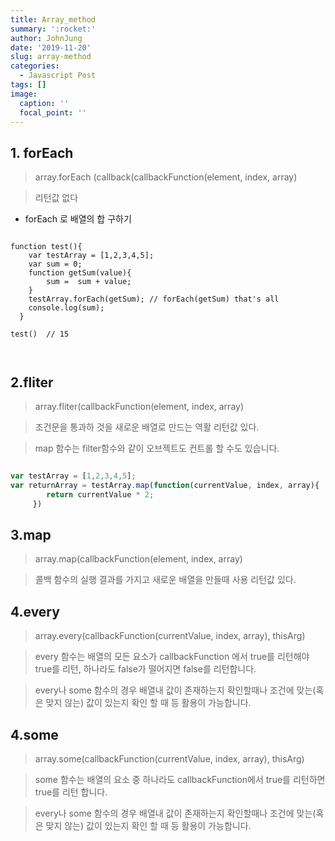 ```yaml
---
title: Array_method
summary: ':rocket:' 
author: JohnJung
date: '2019-11-20'
slug: array-method
categories:
  - Javascript Post
tags: []
image:
  caption: ''
  focal_point: ''
---
```





## 1. forEach

> array.forEach (callback(callbackFunction(element, index, array)   


> 리턴값 없다  


* forEach 로 배열의 합 구하기 

```

function test(){
    var testArray = [1,2,3,4,5];
    var sum = 0;
    function getSum(value){
        sum =  sum + value;
    }
    testArray.forEach(getSum); // forEach(getSum) that's all  
    console.log(sum);
  }

test()  // 15 



```
## 2.fliter

> array.fliter(callbackFunction(element, index, array) 

> 조건문을 통과하 것을 새로운 배열로 만드는 역활
리턴값 있다. 

> map 함수는 filter함수와 같이 오브젝트도 컨트롤 할 수도 있습니다.

```js

var testArray = [1,2,3,4,5];
var returnArray = testArray.map(function(currentValue, index, array){
        return currentValue * 2;
     })


```

## 3.map

> array.map(callbackFunction(element, index, array)    

> 콜백 함수의 실행 결과를 가지고 새로운 배열을 만들때 사용
> 리턴값 있다. 

## 4.every

> array.every(callbackFunction(currentValue, index, array), thisArg)

> every 함수는 배열의 모든 요소가 callbackFunction 에서 true를 리턴해야 true를 리턴, 하나라도 false가 떨어지면 false를 리턴합니다.

> every나 some 함수의 경우 배열내 값이 존재하는지 확인할때나 조건에 맞는(혹은 맞지 않는) 값이 있는지 확인 할 때 등 활용이 가능합니다.



## 4.some

> array.some(callbackFunction(currentValue, index, array), thisArg)


> some 함수는 배열의 요소 중 하나라도 callbackFunction에서 true를 리턴하면 true를 리턴 합니다.

> every나 some 함수의 경우 배열내 값이 존재하는지 확인할때나 조건에 맞는(혹은 맞지 않는) 값이 있는지 확인 할 때 등 활용이 가능합니다.





